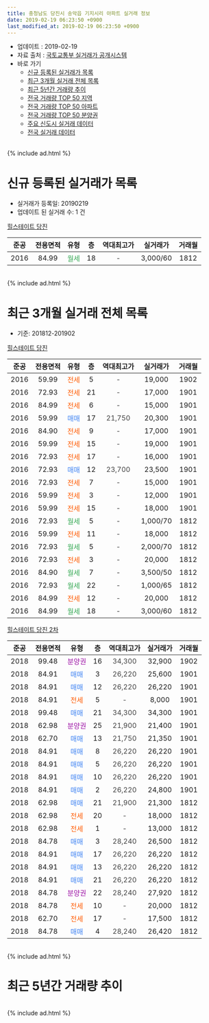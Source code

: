 ```yaml
---
title: 충청남도 당진시 송악읍 기지시리 아파트 실거래 정보
date: 2019-02-19 06:23:50 +0900
last_modified_at: 2019-02-19 06:23:50 +0900
---
```


* 업데이트 : 2019-02-19
* 자료 출처 : [국토교통부 실거래가 공개시스템](http://rt.molit.go.kr)
* 바로 가기
    * [신규 등록된 실거래가 목록](#신규-등록된-실거래가-목록)
    * [최근 3개월 실거래 전체 목록](#최근-3개월-실거래-전체-목록)
    * [최근 5년간 거래량 추이](#최근-5년간-거래량-추이)
    * [전국 거래량 TOP 50 지역](https://inasie.github.io/apt-trade-info/최근-3개월-전국에서-가장-거래가-많이-발생한-지역)
    * [전국 거래량 TOP 50 아파트](https://inasie.github.io/apt-trade-info/최근-3개월-전국에서-가장-거래가-많이-발생한-아파트)
    * [전국 거래량 TOP 50 분양권](https://inasie.github.io/apt-trade-info/최근-3개월-전국에서-가장-거래가-많이-발생한-분양권)
    * [주요 신도시 실거래 데이터](https://inasie.github.io/apt-trade-info/주요-신도시)
    * [전국 실거래 데이터](https://inasie.github.io/apt-trade-info/전국)
<br>
{% include ad.html %}
<br>

# 신규 등록된 실거래가 목록
* 실거래가 등록일: 20190219
* 업데이트 된 실거래 수: 1 건


[힐스테이트 당진](https://search.naver.com/search.naver?query=%EC%B6%A9%EC%B2%AD%EB%82%A8%EB%8F%84+%EB%8B%B9%EC%A7%84%EC%8B%9C+%EC%86%A1%EC%95%85%EC%9D%8D+%EA%B8%B0%EC%A7%80%EC%8B%9C%EB%A6%AC+%ED%9E%90%EC%8A%A4%ED%85%8C%EC%9D%B4%ED%8A%B8+%EB%8B%B9%EC%A7%84)

|준공|전용면적|유형|층|역대최고가|실거래가|거래월|
|:---:|:---:|:---:|:---:|:---:|:---:|:---:|
|2016|84.99|<span style="color:#34a853">월세</span>|18|<span style="color:#444444">-</span>|3,000/60|1812|


<br>
{% include ad.html %}
<br>

# 최근 3개월 실거래 전체 목록
* 기준: 201812-201902


[힐스테이트 당진](https://search.naver.com/search.naver?query=%EC%B6%A9%EC%B2%AD%EB%82%A8%EB%8F%84+%EB%8B%B9%EC%A7%84%EC%8B%9C+%EC%86%A1%EC%95%85%EC%9D%8D+%EA%B8%B0%EC%A7%80%EC%8B%9C%EB%A6%AC+%ED%9E%90%EC%8A%A4%ED%85%8C%EC%9D%B4%ED%8A%B8+%EB%8B%B9%EC%A7%84)

|준공|전용면적|유형|층|역대최고가|실거래가|거래월|
|:---:|:---:|:---:|:---:|:---:|:---:|:---:|
|2016|59.99|<span style="color:#ff5a00">전세</span>|5|<span style="color:#444444">-</span>|19,000|1902|
|2016|72.93|<span style="color:#ff5a00">전세</span>|21|<span style="color:#444444">-</span>|17,000|1901|
|2016|84.99|<span style="color:#ff5a00">전세</span>|6|<span style="color:#444444">-</span>|15,000|1901|
|2016|59.99|<span style="color:#4285f3">매매</span>|17|<span style="color:#444444">21,750</span>|20,300|1901|
|2016|84.90|<span style="color:#ff5a00">전세</span>|9|<span style="color:#444444">-</span>|17,000|1901|
|2016|59.99|<span style="color:#ff5a00">전세</span>|15|<span style="color:#444444">-</span>|19,000|1901|
|2016|72.93|<span style="color:#ff5a00">전세</span>|17|<span style="color:#444444">-</span>|16,000|1901|
|2016|72.93|<span style="color:#4285f3">매매</span>|12|<span style="color:#444444">23,700</span>|23,500|1901|
|2016|72.93|<span style="color:#ff5a00">전세</span>|7|<span style="color:#444444">-</span>|15,000|1901|
|2016|59.99|<span style="color:#ff5a00">전세</span>|3|<span style="color:#444444">-</span>|12,000|1901|
|2016|59.99|<span style="color:#ff5a00">전세</span>|15|<span style="color:#444444">-</span>|18,000|1901|
|2016|72.93|<span style="color:#34a853">월세</span>|5|<span style="color:#444444">-</span>|1,000/70|1812|
|2016|59.99|<span style="color:#ff5a00">전세</span>|11|<span style="color:#444444">-</span>|18,000|1812|
|2016|72.93|<span style="color:#34a853">월세</span>|5|<span style="color:#444444">-</span>|2,000/70|1812|
|2016|72.93|<span style="color:#ff5a00">전세</span>|3|<span style="color:#444444">-</span>|20,000|1812|
|2016|84.90|<span style="color:#34a853">월세</span>|7|<span style="color:#444444">-</span>|3,500/50|1812|
|2016|72.93|<span style="color:#34a853">월세</span>|22|<span style="color:#444444">-</span>|1,000/65|1812|
|2016|84.99|<span style="color:#ff5a00">전세</span>|12|<span style="color:#444444">-</span>|20,000|1812|
|2016|84.99|<span style="color:#34a853">월세</span>|18|<span style="color:#444444">-</span>|3,000/60|1812|

[힐스테이트 당진 2차](https://search.naver.com/search.naver?query=%EC%B6%A9%EC%B2%AD%EB%82%A8%EB%8F%84+%EB%8B%B9%EC%A7%84%EC%8B%9C+%EC%86%A1%EC%95%85%EC%9D%8D+%EA%B8%B0%EC%A7%80%EC%8B%9C%EB%A6%AC+%ED%9E%90%EC%8A%A4%ED%85%8C%EC%9D%B4%ED%8A%B8+%EB%8B%B9%EC%A7%84+2%EC%B0%A8)

|준공|전용면적|유형|층|역대최고가|실거래가|거래월|
|:---:|:---:|:---:|:---:|:---:|:---:|:---:|
|2018|99.48|<span style="color:#9C11A5">분양권</span>|16|<span style="color:#444444">34,300</span>|32,900|1902|
|2018|84.91|<span style="color:#4285f3">매매</span>|3|<span style="color:#444444">26,220</span>|25,600|1901|
|2018|84.91|<span style="color:#4285f3">매매</span>|12|<span style="color:#444444">26,220</span>|26,220|1901|
|2018|84.91|<span style="color:#ff5a00">전세</span>|5|<span style="color:#444444">-</span>|8,000|1901|
|2018|99.48|<span style="color:#4285f3">매매</span>|21|<span style="color:#444444">34,300</span>|34,300|1901|
|2018|62.98|<span style="color:#9C11A5">분양권</span>|25|<span style="color:#444444">21,900</span>|21,400|1901|
|2018|62.70|<span style="color:#4285f3">매매</span>|13|<span style="color:#444444">21,750</span>|21,350|1901|
|2018|84.91|<span style="color:#4285f3">매매</span>|8|<span style="color:#444444">26,220</span>|26,220|1901|
|2018|84.91|<span style="color:#4285f3">매매</span>|5|<span style="color:#444444">26,220</span>|26,220|1901|
|2018|84.91|<span style="color:#4285f3">매매</span>|10|<span style="color:#444444">26,220</span>|26,220|1901|
|2018|84.91|<span style="color:#4285f3">매매</span>|2|<span style="color:#444444">26,220</span>|24,800|1901|
|2018|62.98|<span style="color:#4285f3">매매</span>|21|<span style="color:#444444">21,900</span>|21,300|1812|
|2018|62.98|<span style="color:#ff5a00">전세</span>|20|<span style="color:#444444">-</span>|18,000|1812|
|2018|62.98|<span style="color:#ff5a00">전세</span>|1|<span style="color:#444444">-</span>|13,000|1812|
|2018|84.78|<span style="color:#4285f3">매매</span>|3|<span style="color:#444444">28,240</span>|26,500|1812|
|2018|84.91|<span style="color:#4285f3">매매</span>|17|<span style="color:#444444">26,220</span>|26,220|1812|
|2018|84.91|<span style="color:#4285f3">매매</span>|13|<span style="color:#444444">26,220</span>|26,220|1812|
|2018|84.91|<span style="color:#4285f3">매매</span>|21|<span style="color:#444444">26,220</span>|26,220|1812|
|2018|84.78|<span style="color:#9C11A5">분양권</span>|22|<span style="color:#444444">28,240</span>|27,920|1812|
|2018|84.78|<span style="color:#ff5a00">전세</span>|10|<span style="color:#444444">-</span>|20,000|1812|
|2018|62.70|<span style="color:#ff5a00">전세</span>|17|<span style="color:#444444">-</span>|17,500|1812|
|2018|84.78|<span style="color:#4285f3">매매</span>|4|<span style="color:#444444">28,240</span>|26,420|1812|


<br>
{% include ad.html %}
<br>

# 최근 5년간 거래량 추이


<div style="width:100%;">
    <canvas id="deal_progress" height="200"></canvas>
</div>

<script>
new Chart(document.getElementById("deal_progress"), {
    type: 'line',
    data: {
        labels: ['201402','201403','201404','201405','201406','201407','201408','201409','201410','201411','201412','201501','201502','201503','201504','201505','201506','201507','201508','201509','201510','201511','201512','201601','201602','201603','201604','201605','201606','201607','201608','201609','201610','201611','201612','201701','201702','201703','201704','201705','201706','201707','201708','201709','201710','201711','201712','201801','201802','201803','201804','201805','201806','201807','201808','201809','201810','201811','201812','201901','201902'],
        datasets: [{
            label: '매매',
            pointRadius: 1,
            data: [0, 0, 1, 4, 1, 0, 1, 4, 3, 2, 2, 0, 1, 2, 2, 1, 4, 4, 3, 1, 1, 1, 4, 4, 2, 4, 1, 0, 0, 2, 1, 2, 3, 1, 2, 0, 2, 3, 3, 1, 0, 3, 1, 3, 2, 4, 1, 23, 26, 30, 28, 23, 12, 7, 14, 9, 5, 14, 7, 11, 1],
            borderColor: "rgba(255, 201, 14, 1)",
            backgroundColor: "rgba(255, 201, 14, 0.5)",
            fill: false,
            lineTension: 0
        },{
            label: '전월세',
            pointRadius: 1,
            data: [0, 0, 0, 1, 2, 0, 0, 1, 0, 1, 0, 1, 0, 1, 0, 0, 1, 0, 0, 1, 0, 0, 0, 1, 3, 1, 0, 1, 1, 0, 0, 0, 8, 9, 13, 14, 11, 5, 4, 6, 3, 2, 0, 1, 2, 6, 1, 15, 18, 38, 20, 27, 31, 14, 9, 4, 6, 10, 12, 9, 1],
            borderColor: "rgba(0, 141, 185, 1)",
            backgroundColor: "rgba(0, 141, 185, 0.5)",
            fill: false,
            lineTension: 0
        }
        ]
    },
    options: {
        responsive: true,
        title: {
            display: false
        },
        tooltips: {
            mode: 'index',
            intersect: false
        },
        hover: {
            mode: 'nearest',
            intersect: true
        },
        scales: {
            xAxes: [{
                display: true,
                scaleLabel: {
                    display: true,
                    labelString: '년/월'
                }
            }],
            yAxes: [{
                display: true,
                ticks: {
                    suggestedMin: 0,
                },
                scaleLabel: {
                    display: true,
                    labelString: '실거래 수'
                }
            }]
        }
    }
});

</script>


<br>
{% include ad.html %}
<br>

